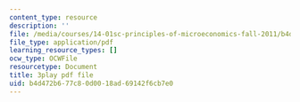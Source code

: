 ```yaml
---
content_type: resource
description: ''
file: /media/courses/14-01sc-principles-of-microeconomics-fall-2011/b4d472b677c80d0018ad69142f6cb7e0_A6FOBdtbcz4.pdf
file_type: application/pdf
learning_resource_types: []
ocw_type: OCWFile
resourcetype: Document
title: 3play pdf file
uid: b4d472b6-77c8-0d00-18ad-69142f6cb7e0
---
```

